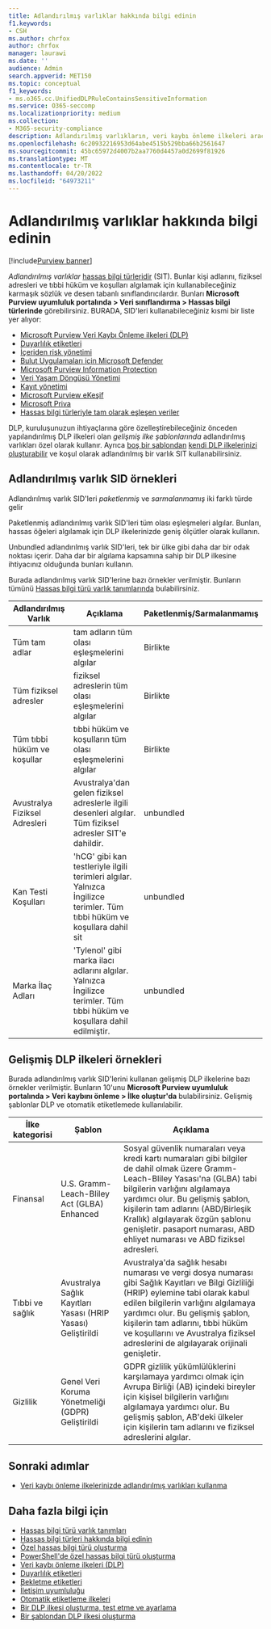 ```yaml
---
title: Adlandırılmış varlıklar hakkında bilgi edinin
f1.keywords:
- CSH
ms.author: chrfox
author: chrfox
manager: laurawi
ms.date: ''
audience: Admin
search.appverid: MET150
ms.topic: conceptual
f1_keywords:
- ms.o365.cc.UnifiedDLPRuleContainsSensitiveInformation
ms.service: O365-seccomp
ms.localizationpriority: medium
ms.collection:
- M365-security-compliance
description: Adlandırılmış varlıkların, veri kaybı önleme ilkeleri aracılığıyla kişi adlarını, fiziksel adresleri ve tıbbi terimleri içeren hassas öğeleri algılamanıza nasıl yardımcı olduğunu öğrenin
ms.openlocfilehash: 6c20932216953d64abe4515b529bba66b2561647
ms.sourcegitcommit: 45bc65972d4007b2aa7760d4457a0d2699f81926
ms.translationtype: MT
ms.contentlocale: tr-TR
ms.lasthandoff: 04/20/2022
ms.locfileid: "64973211"
---
```

# <a name="learn-about-named-entities"></a>Adlandırılmış varlıklar hakkında bilgi edinin

[!include[Purview banner](../includes/purview-rebrand-banner.md)]

*Adlandırılmış varlıklar* [hassas bilgi türleridir](sensitive-information-type-learn-about.md) (SIT). Bunlar kişi adlarını, fiziksel adresleri ve tıbbi hüküm ve koşulları algılamak için kullanabileceğiniz karmaşık sözlük ve desen tabanlı sınıflandırıcılardır. Bunları **Microsoft Purview uyumluluk portalında > Veri sınıflandırma > Hassas bilgi türlerinde** görebilirsiniz. BURADA, SID'leri kullanabileceğiniz kısmi bir liste yer alıyor:


- [Microsoft Purview Veri Kaybı Önleme ilkeleri (DLP)](dlp-learn-about-dlp.md) 
- [Duyarlılık etiketleri](sensitivity-labels.md)
- [İçeriden risk yönetimi](insider-risk-management-solution-overview.md)
- [Bulut Uygulamaları için Microsoft Defender](/cloud-app-security/what-is-cloud-app-security)
- [Microsoft Purview Information Protection](apply-sensitivity-label-automatically.md)
- [Veri Yaşam Döngüsü Yönetimi](information-governance.md)
- [Kayıt yönetimi](records-management.md)
- [Microsoft Purview eKeşif](ediscovery.md)
- [Microsoft Priva](/privacy/priva/priva-overview.md)
- [Hassas bilgi türleriyle tam olarak eşleşen veriler](sit-learn-about-exact-data-match-based-sits.md)

DLP, kuruluşunuzun ihtiyaçlarına göre özelleştirebileceğiniz önceden yapılandırılmış DLP ilkeleri olan *gelişmiş ilke şablonlarında* adlandırılmış varlıkları özel olarak kullanır. Ayrıca [boş bir şablondan](create-a-dlp-policy-from-a-template.md) [kendi DLP ilkelerinizi oluşturabilir](create-test-tune-dlp-policy.md) ve koşul olarak adlandırılmış bir varlık SIT kullanabilirsiniz.

<!-- There are many other SITs that detect strings like social security, credit card, or bank account numbers to identify sensitive items. For more information, see [Sensitive information types entity definitions](sensitive-information-type-entity-definitions.md).-->



## <a name="examples-of-named-entity-sits"></a>Adlandırılmış varlık SID örnekleri

Adlandırılmış varlık SID'leri *paketlenmiş* ve *sarmalanmamış* iki farklı türde gelir

Paketlenmiş adlandırılmış varlık SID'leri tüm olası eşleşmeleri algılar. Bunları, hassas öğeleri algılamak için DLP ilkelerinizde geniş ölçütler olarak kullanın.

Unbundled adlandırılmış varlık SID'leri, tek bir ülke gibi daha dar bir odak noktası içerir. Daha dar bir algılama kapsamına sahip bir DLP ilkesine ihtiyacınız olduğunda bunları kullanın.
 
Burada adlandırılmış varlık SID'lerine bazı örnekler verilmiştir. Bunların tümünü [Hassas bilgi türü varlık tanımlarında](sensitive-information-type-entity-definitions.md) bulabilirsiniz.

|Adlandırılmış Varlık |Açıklama  |Paketlenmiş/Sarmalanmamış  |
|---------|---------|---------|
|Tüm tam adlar    |tam adların tüm olası eşleşmelerini algılar         |   Birlikte      |
|Tüm fiziksel adresler    |fiziksel adreslerin tüm olası eşleşmelerini algılar     | Birlikte |
|Tüm tıbbi hüküm ve koşullar    |tıbbi hüküm ve koşulların tüm olası eşleşmelerini algılar |Birlikte |
|Avustralya Fiziksel Adresleri |  Avustralya'dan gelen fiziksel adreslerle ilgili desenleri algılar. Tüm fiziksel adresler SIT'e dahildir. |unbundled |
|Kan Testi Koşulları     |'hCG' gibi kan testleriyle ilgili terimleri algılar. Yalnızca İngilizce terimler. Tüm tıbbi hüküm ve koşullara dahil sit      |unbundled |
|Marka İlaç Adları     |'Tylenol' gibi marka ilacı adlarını algılar. Yalnızca İngilizce terimler. Tüm tıbbi hüküm ve koşullara dahil edilmiştir.         |unbundled |

## <a name="examples-of-enhanced-dlp-policies"></a>Gelişmiş DLP ilkeleri örnekleri

Burada adlandırılmış varlık SID'lerini kullanan gelişmiş DLP ilkelerine bazı örnekler verilmiştir. Bunların 10'unu **Microsoft Purview uyumluluk portalında > Veri kaybını önleme > İlke oluştur'da** bulabilirsiniz. Gelişmiş şablonlar DLP ve otomatik etiketlemede kullanılabilir.

|İlke kategorisi  |Şablon  |Açıklama  |
|---------|---------|---------|
|Finansal|U.S. Gramm-Leach-Bliley Act (GLBA) Enhanced         |Sosyal güvenlik numaraları veya kredi kartı numaraları gibi bilgiler de dahil olmak üzere Gramm-Leach-Bliley Yasası'na (GLBA) tabi bilgilerin varlığını algılamaya yardımcı olur. Bu gelişmiş şablon, kişilerin tam adlarını (ABD/Birleşik Krallık) algılayarak özgün şablonu genişletir. pasaport numarası, ABD ehliyet numarası ve ABD fiziksel adresleri.         |
| Tıbbi ve sağlık   |Avustralya Sağlık Kayıtları Yasası (HRIP Yasası) Geliştirildi         |Avustralya'da sağlık hesabı numarası ve vergi dosya numarası gibi Sağlık Kayıtları ve Bilgi Gizliliği (HRIP) eylemine tabi olarak kabul edilen bilgilerin varlığını algılamaya yardımcı olur. Bu gelişmiş şablon, kişilerin tam adlarını, tıbbi hüküm ve koşullarını ve Avustralya fiziksel adreslerini de algılayarak orijinali genişletir.         |
|Gizlilik   |Genel Veri Koruma Yönetmeliği (GDPR) Geliştirildi         | GDPR gizlilik yükümlülüklerini karşılamaya yardımcı olmak için Avrupa Birliği (AB) içindeki bireyler için kişisel bilgilerin varlığını algılamaya yardımcı olur. Bu gelişmiş şablon, AB'deki ülkeler için kişilerin tam adlarını ve fiziksel adreslerini algılar.        |


## <a name="next-steps"></a>Sonraki adımlar

- [Veri kaybı önleme ilkelerinizde adlandırılmış varlıkları kullanma](named-entities-use.md)


## <a name="for-further-information"></a>Daha fazla bilgi için

- [Hassas bilgi türü varlık tanımları](sensitive-information-type-entity-definitions.md)
- [Hassas bilgi türleri hakkında bilgi edinin](sensitive-information-type-learn-about.md)
- [Özel hassas bilgi türü oluşturma](create-a-custom-sensitive-information-type.md)
- [PowerShell'de özel hassas bilgi türü oluşturma](create-a-custom-sensitive-information-type-in-scc-powershell.md)
- [Veri kaybı önleme ilkeleri (DLP)](data-loss-prevention-policies.md) 
- [Duyarlılık etiketleri](sensitivity-labels.md)
- [Bekletme etiketleri](retention.md)
- [İletişim uyumluluğu](communication-compliance.md)
- [Otomatik etiketleme ilkeleri](apply-sensitivity-label-automatically.md#how-to-configure-auto-labeling-for-office-apps)
- [Bir DLP ilkesi oluşturma, test etme ve ayarlama](create-test-tune-dlp-policy.md)
- [Bir şablondan DLP ilkesi oluşturma](create-a-dlp-policy-from-a-template.md) 
